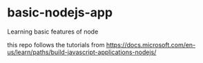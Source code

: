 # basic-nodejs-app
Learning basic features of node

this repo follows the tutorials from https://docs.microsoft.com/en-us/learn/paths/build-javascript-applications-nodejs/
